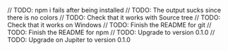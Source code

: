 // TODO: npm i fails after being installed
// TODO: The output sucks since there is no colors
// TODO: Check that it works with Source tree
// TODO: Check that it works on Windows
// TODO: Finish the README for git
// TODO: Finish the README for npm
// TODO: Upgrade to version 0.1.0
// TODO: Upgrade on Jupiter to version 0.1.0
